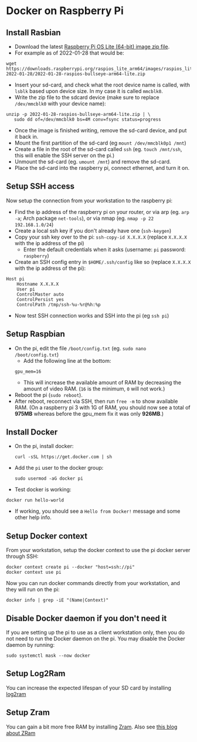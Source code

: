 # Docker on Raspberry Pi

## Install Rasbian

 * Download the latest [Raspberry Pi OS Lite (64-bit) image zip file](https://downloads.raspberrypi.org/raspios_lite_arm64/images/?C=M;O=D).
 * For example as of 2022-01-28 that would be:

```
wget https://downloads.raspberrypi.org/raspios_lite_arm64/images/raspios_lite_arm64-2022-01-28/2022-01-28-raspios-bullseye-arm64-lite.zip
```

 * Insert your sd-card, and check what the root device name is called, with
   `lsblk` based upon device size. In my case it is called `mmcblk0`.
 * Write the zip file to the sdcard device (make sure to replace `/dev/mmcblk0` with your device name):

```
unzip -p 2022-01-28-raspios-bullseye-arm64-lite.zip | \
   sudo dd of=/dev/mmcblk0 bs=4M conv=fsync status=progress
```
 * Once the image is finished writing, remove the sd-card device, and put it
   back in.
 * Mount the first partition of the sd-card (eg `mount /dev/mmcblk0p1 /mnt`)
 * Create a file in the root of the sd-card called `ssh` (eg. `touch /mnt/ssh`,
   this will enable the SSH server on the pi.)
 * Unmount the sd-card (eg. `umount /mnt`) and remove the sd-card.
 * Place the sd-card into the raspberry pi, connect ethernet, and turn it on.

## Setup SSH access

Now setup the connection from your workstation to the raspberry pi:

 * Find the ip address of the raspberry pi on your router, or via arp (eg. `arp
   -a`; Arch package `net-tools`), or via nmap (eg. `nmap -p 22 192.168.1.0/24`)
 * Create a local ssh key if you don't already have one (`ssh-keygen`)
 * Copy your ssh key over to the pi: `ssh-copy-id X.X.X.X` (replace `X.X.X.X` with the ip address of the pi)
   * Enter the default credentials when it asks (username: `pi` password: `raspberry`)
 * Create an SSH config entry in `$HOME/.ssh/config` like so (replace `X.X.X.X` with the ip address of the pi):
```
Host pi
    Hostname X.X.X.X
    User pi
    ControlMaster auto
    ControlPersist yes
    ControlPath /tmp/ssh-%u-%r@%h:%p
```
 * Now test SSH connection works and SSH into the pi (eg `ssh pi`)

## Setup Raspbian

 * On the pi, edit the file `/boot/config.txt` (eg. `sudo nano /boot/config.txt`)
   * Add the following line at the bottom:
   ```
   gpu_mem=16
   ```
   * This will increase the available amount of RAM by decreasing the amount of
     video RAM. (`16` is the minimum, `0` will not work.)
 * Reboot the pi (`sudo reboot`).
 * After reboot, reconnect via SSH, then run `free -m` to show available RAM. (On a
   raspberry pi 3 with 1G of RAM, you should now see a total of **975MB** whereas before the
   gpu_mem fix it was only **926MB**.)

## Install Docker

 * On the pi, install docker:
   ```
   curl -sSL https://get.docker.com | sh
   ```
 * Add the `pi` user to the docker group:
   ```
   sudo usermod -aG docker pi
   ```
 * Test docker is working:

 ```
 docker run hello-world
 ```
  * If working, you should see a `Hello from Docker!` message and some other help info.

## Setup Docker context

From your workstation, setup the docker context to use the pi docker server
through SSH:

```
docker context create pi --docker "host=ssh://pi"
docker context use pi
```

Now you can run docker commands directly from your workstation, and they will
run on the pi:

```
docker info | grep -iE "(Name|Context)"
```

## Disable Docker daemon if you don't need it

If you are setting up the pi to use as a client workstation only, then
you do not need to run the Docker daemon on the pi. You may disable
the Docker daemon by running:

```
sudo systemctl mask --now docker
```

## Setup Log2Ram

You can increase the expected lifespan of your SD card by installing
[log2ram](https://github.com/azlux/log2ram#log2ram)


## Setup Zram

You can gain a bit more free RAM by installing
[Zram](https://wiki.debian.org/ZRam). Also see [this blog about
ZRam](https://blog.rymcg.tech/blog/linux/zram/)
